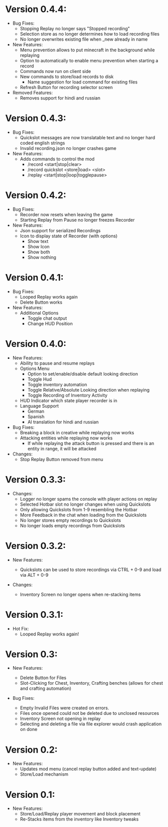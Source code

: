 # Version 0.4.4:
* Bug Fixes:
  * Stopping Replay no longer says "Stopped recording"
  * Selection store as no longer determines how to load recording files
  * No longer overwrites existing file when _new already in name
* New Features:
  * Menu prevention allows to put minecraft in the background while replaying
  * Option to automatically to enable menu prevention when starting a record
  * Commands now run on client side
  * New commands to store/load records to disk
    * Name suggestion for load command for existing files
  * Refresh Button for recording selector screen
* Removed Features:
  * Removes support for hindi and russian

# Version 0.4.3:
* Bug Fixes:
  * Quickslot messages are now translatable text and no longer hard coded english strings
  * Invalid recording.json no longer crashes game
* New Features:
  * Adds commands to control the mod
    * /record <start|stop|clear>
    * /record quickslot <store|load> \<slot>
    * /replay <start|stop|loop|togglepause>

# Version 0.4.2:
* Bug Fixes:
  * Recorder now resets when leaving the game
  * Starting Replay from Pause no longer freezes Recorder
* New Features:
  * Json support for serialized Recordings
  * Icon to display state of Recorder (with options)
    * Show text
    * Show Icon
    * Show both
    * Show nothing

# Version 0.4.1:
* Bug Fixes:
  * Looped Replay works again
  * Delete Button works
* New Features:
  * Additional Options
    * Toggle chat output
    * Change HUD Position 

# Version 0.4.0:
* New Features:
  * Ability to pause and resume replays
  * Options Menu
    * Option to set/enable/disable default looking direction
    * Toggle Hud
    * Toggle inventory automation 
    * Toggle Relative/Absolute Looking direction when replaying
    * Toggle Recording of Inventory Activity
  * HUD Indicator which state player recorder is in
  * Language Support
    * German
    * Spanish
    * AI translation for hindi and russian 
* Bug Fixes:
  * Breaking a block in creative while replaying now works
  * Attacking entities while replaying now works
    * If while replaying the attack button is pressed and there is an entity in range, it will be attacked
* Changes:
  * Stop Replay Button removed from menu
# Version 0.3.3:
* Changes:
  * Logger no longer spams the console with player actions on replay
  * Selected Hotbar slot no longer changes when using Quickslots
  * Only allowing Quickslots from 1-9 resembling the Hotbar
  * More Feedback in the chat when loading from the Quickslots
  * No longer stores empty recordings to Quickslots
  * No longer loads empty recordings from Quickslots

# Version 0.3.2:
* New Features:
  * Quickslots can be used to store recordings via CTRL + 0-9 and load via ALT + 0-9

* Changes:
  * Inventory Screen no longer opens when re-stacking items

# Version 0.3.1:
* Hot Fix:
  * Looped Replay works again!

# Version 0.3:
* New Features:
    * Delete Button for Files
    * Slot-Clicking for Chest, Inventory, Crafting benches (allows for chest and crafting automation)

* Bug Fixes:
    * Empty Invalid Files were created on errors.
    * Files once opened could not be deleted due to unclosed resources
    * Inventory Screen not opening in replay
    * Selecting and deleting a file via file explorer would crash application on done

# Version 0.2:
* New Features:
    * Updates mod menu (cancel replay button added and text-update)
    * Store/Load mechanism

# Version 0.1:
* New Features:
    * Store/Load/Replay player movement and block placement
    * Re-Stacks items from the inventory like Inventory tweaks